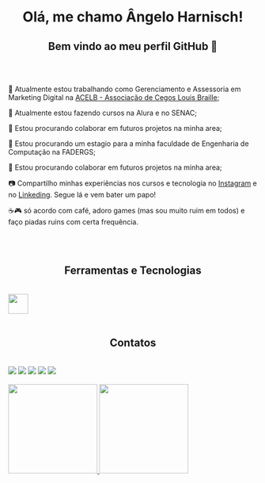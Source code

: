 <h1 align="center"> Olá, me chamo Ângelo Harnisch! </h1>
<h2 align="center"> Bem vindo ao meu perfil GitHub 👋 </h2>
</br>
</br>

<div display="inline-block">
 <p align="left">🔭 Atualmente estou trabalhando como Gerenciamento e Assessoria em Marketing Digital na  <a href="http://www.acelb.org.br/">ACELB - Associação de Cegos Louis Braille</a>;</p> 
 <p align="left">🌱 Atualmente estou fazendo cursos na Alura e no SENAC;</p>
 <p align="left">👯 Estou procurando colaborar em futuros projetos na minha area;</p>
 <p align="left">🤔 Estou procurando um estagio para a minha faculdade de Engenharia de Computação na FADERGS;</p>
 <p align="left">👯 Estou procurando colaborar em futuros projetos na minha area;</p>
 <p align="left">📷 Compartilho minhas experiências nos cursos e tecnologia no <a href="https://www.instagram.com/angelo_harnisch/">Instagram</a> e no <a href="https://www.linkedin.com/in/%C3%A2ngeloharnisch/">Linkeding</a>. Segue lá e vem bater um papo!</p>
 <p align="left">☕🎮 só acordo com café, adoro games (mas sou muito ruim em todos) e faço piadas ruins com certa frequência.</p>
</div>



</br>

</br>
<h2 align="center"> Ferramentas e Tecnologias </h2>
</br>

<img loading="lazy" img src="https://cdn.jsdelivr.net/gh/devicons/devicon@latest/icons/canva/canva-original.svg" width="40" height="40"/>
</br>
</br>

<h2 align="center"> Contatos </h2>
</br>

<div>
<a href="https://www.youtube.com/@AngeloHarnisch" target="_blank"><img loading="lazy" src="https://img.shields.io/badge/YouTube-FF0000?style=for-the-badge&logo=youtube&logoColor=white" target="_blank"></a>
<a href="https://www.instagram.com/angelo_harnisch/" target="_blank"><img loading="lazy" src="https://img.shields.io/badge/-Instagram-%23E4405F?style=for-the-badge&logo=instagram&logoColor=white" target="_blank"></a>
<a href="https://www.twitch.tv/seu-usuário-aqui" target="_blank"><img loading="lazy" src="https://img.shields.io/badge/Twitch-9146FF?style=for-the-badge&logo=twitch&logoColor=white" target="_blank"></a>
<a href = "mailto:a.harnisch20@gmail.com"><img loading="lazy" src="https://img.shields.io/badge/Gmail-D14836?style=for-the-badge&logo=gmail&logoColor=white" target="_blank"></a>
<a href="https://www.linkedin.com/in/%C3%A2ngeloharnisch/" target="_blank"><img loading="lazy" src="https://img.shields.io/badge/-LinkedIn-%230077B5?style=for-the-badge&logo=linkedin&logoColor=white" target="_blank"></a>   
</div>
</br>

<div>
<a href="https://github.com/AngeloHarnisch">
<img loading="lazy" height="180em" src="https://github-readme-stats.vercel.app/api/top-langs/?username=AngeloHarnisch&layout=compact&langs_count=7&theme=dracula"/>
<img loading="lazy" height="180em" src="https://github-readme-stats.vercel.app/api?username=AngeloHarnisch&show_icons=true&theme=dracula&include_all_commits=true&count_private=true"/>
</div>
</a>
</p>

